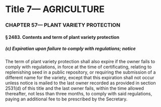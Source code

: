 
# Title 7— AGRICULTURE
### CHAPTER 57— PLANT VARIETY PROTECTION
#### § 2483. Contents and term of plant variety protection
##### (c) Expiration upon failure to comply with regulations; notice

The term of plant variety protection shall also expire if the owner fails to comply with regulations, in force at the time of certificating, relating to replenishing seed in a public repository, or requiring the submission of a different name for the variety, except that this expiration shall not occur unless notice is mailed to the last owner recorded as provided in section 2531(d) of this title and the last owner fails, within the time allowed thereafter, not less than three months, to comply with said regulations, paying an additional fee to be prescribed by the Secretary.
